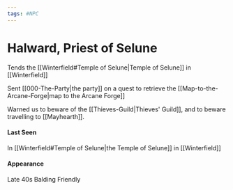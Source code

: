 ```yaml
---
tags: #NPC
---
```

# Halward, Priest of Selune
Tends the [[Winterfield#Temple of Selune|Temple of Selune]] in [[Winterfield]]

Sent [[000-The-Party|the party]] on a quest to retrieve the [[Map-to-the-Arcane-Forge|map to the Arcane Forge]]

Warned us to beware of the [[Thieves-Guild|Thieves' Guild]], and to beware travelling to [[Mayhearth]].


#### Last Seen
In [[Winterfield#Temple of Selune|the Temple of Selune]] in [[Winterfield]]

#### Appearance
Late 40s
Balding
Friendly



